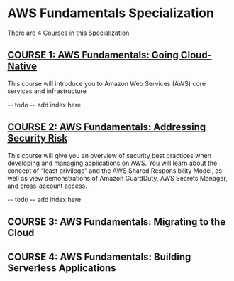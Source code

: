 # AWS Fundamentals Specialization
There are 4 Courses in this Specialization

## [COURSE 1: AWS Fundamentals: Going Cloud-Native](https://github.com/satishgunjal/AWS_Fundamentals_Specialization/tree/master/Course%201:%20Going%20Cloud%20Native)
This course will introduce you to Amazon Web Services (AWS) core services and infrastructure

-- todo -- add index here

## [COURSE 2: AWS Fundamentals: Addressing Security Risk](https://github.com/satishgunjal/AWS_Fundamentals_Specialization/tree/master/Course%202:%20Addressing%20Security%20Risk/README.md)
This course will give you an overview of security best practices when developing and managing applications on AWS. You will learn about the concept of “least privilege” and the AWS Shared Responsibility Model, as well as view demonstrations of Amazon GuardDuty, AWS Secrets Manager, and cross-account access.

-- todo -- add index here

## COURSE 3: AWS Fundamentals: Migrating to the Cloud

## COURSE 4: AWS Fundamentals: Building Serverless Applications
